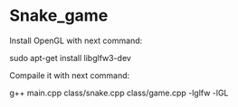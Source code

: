 # Snake_game

Install OpenGL with next command:

sudo apt-get install libglfw3-dev

Compaile it with next command:

g++ main.cpp class/snake.cpp class/game.cpp -lglfw -lGL